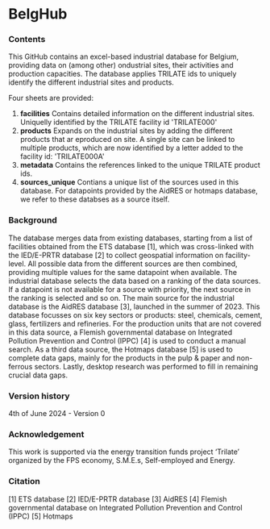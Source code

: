 # BelgHub

### Contents
This GitHub contains an excel-based industrial database for Belgium, providing data on (among other) ondustrial sites, their activities and production capacities.
The database applies TRILATE ids to uniquely identify the different industrial sites and products.

Four sheets are provided:
1) **facilities**
   Contains detailed information on the different industrial sites. Uniquelly identified by the TRILATE facility id 'TRILATE000'
3) **products**
   Expands on the industrial sites by adding the different products that ar eproduced on site.
   A single site can be linked to multiple products, which are now identified by a letter added to the facility id: 'TRILATE000A'
5) **metadata**
   Contains the references linked to the unique TRILATE product ids.
7) **sources_unique**
   Contians a unique list of the sources used in this database.
   For datapoints provided by the AidRES or hotmaps database, we refer to these databses as a source itself.
   
### Background
The database merges data from existing databases, starting from a list of facilities obtained from the ETS database [1], which was cross-linked with the IED/E-PRTR database [2] to collect geospatial information on facility-level. 
All possible data from the different sources are then combined, providing multiple values for the same datapoint when available. 
The industrial database selects the data based on a ranking of the data sources. 
If a datapoint is not available for a source with priority, the next source in the ranking is selected and so on. 
The main source for the industrial database is the AidRES database [3], launched in the summer of 2023. 
This database focusses on six key sectors or products: steel, chemicals, cement, glass, fertilizers and refineries.
For the production units that are not covered in this data source, a Flemish governmental database on Integrated Pollution Prevention and Control (IPPC) [4] is used to conduct a manual search. 
As a third data source, the Hotmaps database [5] is used to complete data gaps, mainly for the products in the pulp & paper and non-ferrous sectors. 
Lastly, desktop research was performed to fill in remaining crucial data gaps.

### Version history
4th of June 2024 - Version 0

### Acknowledgement
This work is supported via the energy transition funds project ‘Trilate’ organized by the FPS economy, S.M.E.s, Self-employed and Energy.

### Citation
[1] ETS database
[2] IED/E-PRTR database
[3] AidRES
[4] Flemish governmental database on Integrated Pollution Prevention and Control (IPPC)
[5] Hotmaps
